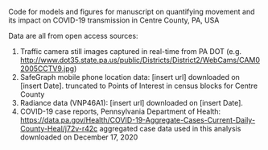 Code for models and figures for manuscript on quantifying movement and its impact on COVID-19 transmission in Centre County, PA, USA

Data are all from open access sources:
1. Traffic camera still images captured in real-time from PA DOT (e.g. http://www.dot35.state.pa.us/public/Districts/District2/WebCams/CAM02005CCTV9.jpg)
2. SafeGraph mobile phone location data: [insert url]
    downloaded on [insert Date]. truncated to Points of Interest in census blocks for Centre County
3. Radiance data (VNP46A1): [insert url]
    downloaded on [insert Date]. 
4. COVID-19 case reports, Pennsylvania Department of Health:
  https://data.pa.gov/Health/COVID-19-Aggregate-Cases-Current-Daily-County-Heal/j72v-r42c
  aggregated case data used in this analysis downloaded on December 17, 2020

